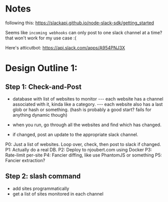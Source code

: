 # Notes

following this: https://slackapi.github.io/node-slack-sdk/getting_started

Seems like `incoming webhooks` can only post to one slack channel at a time? that won't work for my use case :(

Here's atticutbot: https://api.slack.com/apps/A954PNJ3X


# Design Outline 1:

## Step 1: Check-and-Post

- database with list of websites to monitor
--- each website has a channel associated with it, kinda like a category.
--- each website also has a last glob or hash or something. (hash is probably a good start? fails for anything dynamic though)

- when you run, go through all the websites and find which has changed.
- if changed, post an update to the appropriate slack channel.

P0: Just a list of websites. Loop over, check, then post to slack if changed. 
P1: Actually do a real DB.
P2: Deploy to njoubert.com using Docker
P3: Rate-limit per-site
P4: Fancier diffing, like use PhantomJS or something
P5: Fancier extraction?

## Step 2: slash command

- add sites programmatically
- get a list of sites monitored in each channel


